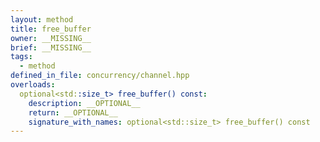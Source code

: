 ```yaml
---
layout: method
title: free_buffer
owner: __MISSING__
brief: __MISSING__
tags:
  - method
defined_in_file: concurrency/channel.hpp
overloads:
  optional<std::size_t> free_buffer() const:
    description: __OPTIONAL__
    return: __OPTIONAL__
    signature_with_names: optional<std::size_t> free_buffer() const
---
```

